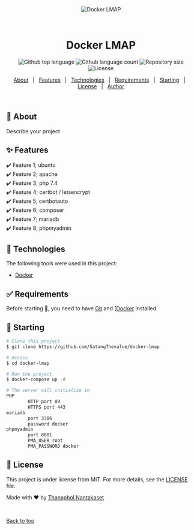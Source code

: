 <div align="center" id="top"> 
  <img src="./.github/app.gif" alt="Docker LMAP" />

  &#xa0;

  <!-- <a href="https://dockerlmap.netlify.app">Demo</a> -->
</div>

<h1 align="center">Docker LMAP</h1>

<p align="center">
  <img alt="Github top language" src="https://img.shields.io/github/languages/top/SatangThevalue/docker-lmap?color=56BEB8">

  <img alt="Github language count" src="https://img.shields.io/github/languages/count/SatangThevalue/docker-lmap?color=56BEB8">

  <img alt="Repository size" src="https://img.shields.io/github/repo-size/SatangThevalue/docker-lmap?color=56BEB8">

  <img alt="License" src="https://img.shields.io/github/license/SatangThevalue/docker-lmap?color=56BEB8">

  <!-- <img alt="Github issues" src="https://img.shields.io/github/issues/SatangThevalue/docker-lmap?color=56BEB8" /> -->

  <!-- <img alt="Github forks" src="https://img.shields.io/github/forks/SatangThevalue/docker-lmap?color=56BEB8" /> -->

  <!-- <img alt="Github stars" src="https://img.shields.io/github/stars/SatangThevalue/docker-lmap?color=56BEB8" /> -->
</p>

<!-- Status -->

<!-- <h4 align="center"> 
	🚧  Docker LMAP 🚀 Under construction...  🚧
</h4> 

<hr> -->

<p align="center">
  <a href="#dart-about">About</a> &#xa0; | &#xa0; 
  <a href="#sparkles-features">Features</a> &#xa0; | &#xa0;
  <a href="#rocket-technologies">Technologies</a> &#xa0; | &#xa0;
  <a href="#white_check_mark-requirements">Requirements</a> &#xa0; | &#xa0;
  <a href="#checkered_flag-starting">Starting</a> &#xa0; | &#xa0;
  <a href="#memo-license">License</a> &#xa0; | &#xa0;
  <a href="https://github.com/SatangThevalue" target="_blank">Author</a>
</p>

<br>

## :dart: About ##

Describe your project

## :sparkles: Features ##

:heavy_check_mark: Feature 1; ubuntu\
:heavy_check_mark: Feature 2; apache\
:heavy_check_mark: Feature 3; php 7.4\
:heavy_check_mark: Feature 4; certbot / letsencrypt\
:heavy_check_mark: Feature 5; certbotauto\
:heavy_check_mark: Feature 6; composer\
:heavy_check_mark: Feature 7; mariadb\
:heavy_check_mark: Feature 8; phpmyadmin
## :rocket: Technologies ##

The following tools were used in this project:

- [Docker](https://www.docker.com/)

## :white_check_mark: Requirements ##

Before starting :checkered_flag:, you need to have [Git](https://git-scm.com) and [[Docker](https://www.docker.com/) installed.

## :checkered_flag: Starting ##

```bash
# Clone this project
$ git clone https://github.com/SatangThevalue/docker-lmap

# Access
$ cd docker-lmap

# Run the project
$ docker-compose up -d

# The server will initialize in
PHP 
        HTTP port 80
        HTTPS port 443
mariadb 
        port 3306
        password docker
phpmyadmin
        port 8081
        PMA_USER root
        PMA_PASSWORD docker
```

## :memo: License ##

This project is under license from MIT. For more details, see the [LICENSE](LICENSE.md) file.


Made with :heart: by <a href="https://github.com/SatangThevalue" target="_blank">Thanaphol Nantakaset</a>

&#xa0;

<a href="#top">Back to top</a>
